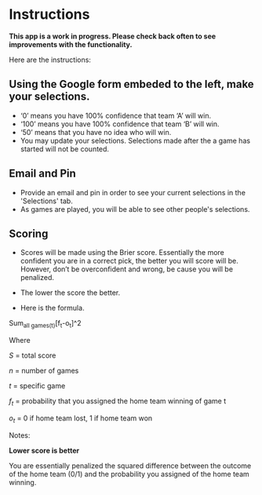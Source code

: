 Instructions
============

**This app is a work in progress.  Please check back often to see improvements with the functionality.**

Here are the instructions:

Using the Google form embeded to the left, make your selections.
----------------------------------------------------------------

-   ‘0’ means you have 100% confidence that team ‘A’ will win.
-   ‘100’ means you have 100% confidence that team ‘B’ will win.
-   ‘50’ means that you have no idea who will win.
-   You may update your selections. Selections made after the a game has
    started will not be counted.

Email and Pin
-------

-   Provide an email and pin in order to see your current selections in the 'Selections' tab.
-   As games are played, you will be able to see other people's selections.

Scoring
-------

-   Scores will be made using the Brier score. Essentially the more
    confident you are in a correct pick, the better you will score will
    be. However, don’t be overconfident and wrong, be cause you will be
    penalized.

-   The lower the score the better.

-   Here is the formula.

Sum<sub>all games(t)</sub>[f<sub>t</sub>-o<sub>t</sub>]^2


Where

*S* = total score

*n* = number of games

*t* = specific game

*f*<sub>*t*</sub> = probability that you assigned the home team winning
of game t

*o*<sub>*t*</sub> = 0 if home team lost, 1 if home team won

Notes:

**Lower score is better**

You are essentially penalized the squared difference between the outcome
of the home team (0/1) and the probability you assigned of the home team
winning.
